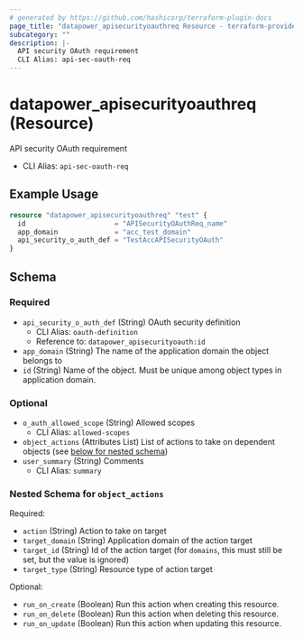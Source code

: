 ```yaml
---
# generated by https://github.com/hashicorp/terraform-plugin-docs
page_title: "datapower_apisecurityoauthreq Resource - terraform-provider-datapower"
subcategory: ""
description: |-
  API security OAuth requirement
  CLI Alias: api-sec-oauth-req
---
```


# datapower_apisecurityoauthreq (Resource)

API security OAuth requirement
  - CLI Alias: `api-sec-oauth-req`

## Example Usage

```terraform
resource "datapower_apisecurityoauthreq" "test" {
  id                      = "APISecurityOAuthReq_name"
  app_domain              = "acc_test_domain"
  api_security_o_auth_def = "TestAccAPISecurityOAuth"
}
```

<!-- schema generated by tfplugindocs -->
## Schema

### Required

- `api_security_o_auth_def` (String) OAuth security definition
  - CLI Alias: `oauth-definition`
  - Reference to: `datapower_apisecurityoauth:id`
- `app_domain` (String) The name of the application domain the object belongs to
- `id` (String) Name of the object. Must be unique among object types in application domain.

### Optional

- `o_auth_allowed_scope` (String) Allowed scopes
  - CLI Alias: `allowed-scopes`
- `object_actions` (Attributes List) List of actions to take on dependent objects (see [below for nested schema](#nestedatt--object_actions))
- `user_summary` (String) Comments
  - CLI Alias: `summary`

<a id="nestedatt--object_actions"></a>
### Nested Schema for `object_actions`

Required:

- `action` (String) Action to take on target
- `target_domain` (String) Application domain of the action target
- `target_id` (String) Id of the action target (for `domains`, this must still be set, but the value is ignored)
- `target_type` (String) Resource type of action target

Optional:

- `run_on_create` (Boolean) Run this action when creating this resource.
- `run_on_delete` (Boolean) Run this action when deleting this resource.
- `run_on_update` (Boolean) Run this action when updating this resource.
